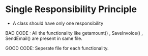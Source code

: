 # Single Responsibility Principle

- A class should have only one responsibility

BAD CODE :
    All the functionality like getamount() , SaveInvoice() , SendEmail() are present in same file.

GOOD CODE:
    Seperate file for each functionality.
    